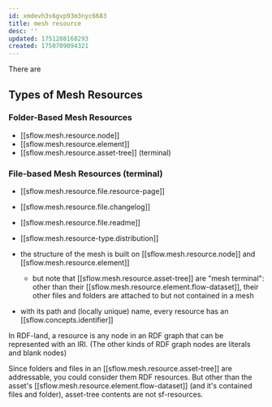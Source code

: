 ```yaml
---
id: xmdevh3s6gvp93m3nyc6683
title: mesh resource
desc: ''
updated: 1751208168293
created: 1750709094321
---
```


There are 

## Types of Mesh Resources

### Folder-Based Mesh Resources

- [[sflow.mesh.resource.node]]
- [[sflow.mesh.resource.element]]
- [[sflow.mesh.resource.asset-tree]] (terminal)

### File-based Mesh Resources (terminal)

- [[sflow.mesh.resource.file.resource-page]]
- [[sflow.mesh.resource.file.changelog]]
- [[sflow.mesh.resource.file.readme]]
- [[sflow.mesh.resource-type.distribution]]


- the structure of the mesh is built on [[sflow.mesh.resource.node]] and [[sflow.mesh.resource.element]]
  - but note that [[sflow.mesh.resource.asset-tree]] are "mesh terminal": other than their [[sflow.mesh.resource.element.flow-dataset]], their other files and folders are attached to but not contained in a mesh 
- with its path and (locally unique) name, every resource has an [[sflow.concepts.identifier]]

In RDF-land, a resource is any node in an RDF graph that can be represented with
an IRI. (The other kinds of RDF graph nodes are literals and blank nodes)

Since folders and files in an [[sflow.mesh.resource.asset-tree]] are addressable, you could consider them RDF resources. But other than the asset's [[sflow.mesh.resource.element.flow-dataset]] (and it's contained files and folder), asset-tree contents are not sf-resources.